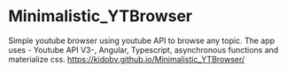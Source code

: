 # Minimalistic_YTBrowser
Simple youtube browser using youtube API to browse any topic. The app uses - Youtube API V3-\, Angular, Typescript, asynchronous functions and materialize css.
https://kidobv.github.io/Minimalistic_YTBrowser/

